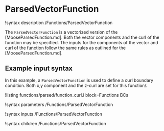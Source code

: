 # ParsedVectorFunction

!syntax description /Functions/ParsedVectorFunction

The `ParsedVectorFunction` is a vectorized version of the [MooseParsedFunction.md].
Both the vector components and the curl of the function may be specified.
The inputs for the components of the vector and curl of the function follow the same rules as
outlined for the [MooseParsedFunction.md].

## Example input syntax

In this example, a `ParsedVectorFunction` is used to define a curl boundary condition.
Both x,y component and the z-curl are set for this function/.

!listing functions/parsed/function_curl.i block=Functions BCs

!syntax parameters /Functions/ParsedVectorFunction

!syntax inputs /Functions/ParsedVectorFunction

!syntax children /Functions/ParsedVectorFunction
